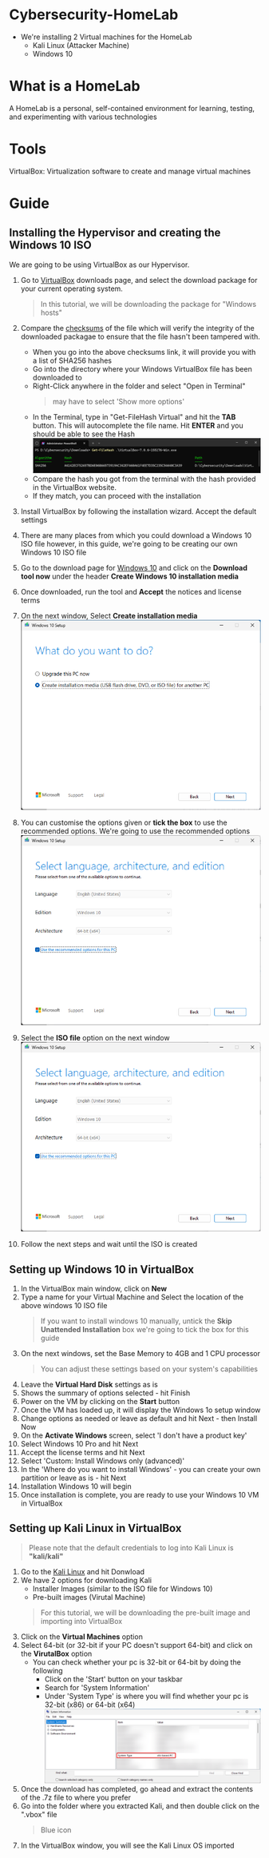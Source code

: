 # Cybersecurity-HomeLab
- We're installing 2 Virtual machines for the HomeLab
    - Kali Linux (Attacker Machine)
    - Windows 10 

# What is a HomeLab
A HomeLab is a personal, self-contained environment for learning, testing, and experimenting with various technologies

# Tools
VirtualBox: Virtualization software to create and manage virtual machines

# Guide
## Installing the Hypervisor and creating the Windows 10 ISO
We are going to be using VirtualBox as our Hypervisor.

1. Go to [VirtualBox](https://www.virtualbox.org/wiki/Downloads) downloads page, and select the download package for your current operating system. 
    > In this tutorial, we will be downloading the package for "Windows hosts"

2. Compare the [checksums](https://www.virtualbox.org/download/hashes/7.0.18/SHA256SUMS) of the file which will verify the integrity of the downloaded packagae to ensure that the file hasn't been tampered with.
    - When you go into the above checksums link, it will provide you with a list of SHA256 hashes
    - Go into the directory where your Windows VirtualBox file has been downloaded to
    - Right-Click anywhere in the folder and select "Open in Terminal"
        > may have to select 'Show more options'
    -  In the Terminal, type in "Get-FileHash Virtual" and hit the **TAB** button. This will autocomplete the file name. Hit **ENTER** and you should be able to see the Hash
    ![Screenshot of terminal window showing the output of the above step](/img/WindowsTerminal.png)
    - Compare the hash you got from the terminal with the hash provided in the VirtualBox website.
    - If they match, you can proceed with the installation
3. Install VirtualBox by following the installation wizard. Accept the default settings
4. There are many places from which you could download a Windows 10 ISO file however, in this guide, we're going to be creating our own Windows 10 ISO file
5. Go to the download page for [Windows 10](https://www.microsoft.com/en-ca/software-download/windows10) and click on the **Download tool now** under the header **Create Windows 10 installation media**
6. Once downloaded, run the tool and **Accept** the notices and license terms
7. On the next window, Select **Create installation media**
![Screenshot of windows 10 installtion media tool giving the option to select to Upgrade PC or Create installation media](/img/Windows10tool.png)
8. You can customise the options given or **tick the box** to use the recommended options. We're going to use the recommended options
![Screenshot of windows 10 installtion media tool giving the option to select to Customise options or use recommended settings](/img/Windows10tool2.png)
9. Select the **ISO file** option on the next window
![Screenshot of windows 10 installtion media tool giving the option to select to USB Flash drive or ISO file](/img/Windows10tool2.png)
10. Follow the next steps and wait until the ISO is created

## Setting up Windows 10 in VirtualBox

1. In the VirtualBox main window, click on **New**
2. Type a name for your Virtual Machine and Select the location of the above windows 10 ISO file
    > If you want to install windows 10 manually, untick the **Skip Unattended Installation** box
    > we're going to tick the box for this guide
3. On the next windows, set the Base Memory to 4GB and 1 CPU processor
    > You can adjust these settings based on your system's capabilities
4. Leave the **Virtual Hard Disk** settings as is
5. Shows the summary of options selected - hit Finish
6. Power on the VM by clicking on the **Start** button
7. Once the VM has loaded up, it will display the Windows 1o setup window
8. Change options as needed or leave as default and hit Next - then Install Now
9. On the **Activate Windows** screen, select 'I don't have a product key'
10. Select Windows 10 Pro and hit Next
11. Accept the license terms and hit Next
12. Select 'Custom: Install Windows only (advanced)'
13. In the 'Where do you want to install Windows' - you can create your own partition or leave as is - hit Next
14. Installation Windows 10 will begin
15. Once installation is complete, you are ready to use your Windows 10 VM in VirtualBox

## Setting up Kali Linux in VirtualBox
> Please note that the default credentials to log into Kali Linux is **"kali/kali"**

1. Go to the [Kali Linux](https://www.kali.org/) and hit Donwload
2. We have 2 options for downloading Kali
    - Installer Images (similar to the ISO file for Windows 10)
    - Pre-built images (Virutal Machine)
    > For this tutorial, we will be downloading the pre-built image and importing into VirtualBox
3. Click on the **Virtual Machines** option
4. Select 64-bit (or 32-bit if your PC doesn't support 64-bit) and click on the **VirutalBox** option
    - You can check whether your pc is 32-bit or 64-bit by doing the following
        - Click on the 'Start' button on your taskbar
        - Search for 'System Information'
        - Under 'System Type' is where you will find whether your pc is 32-bit (x86) or 64-bit (x64)
        ![Screenshot of system information in windows 10 that shows whether your pc is a 32-bit or 64-bit machine](/img/systeminfo.png)
5. Once the download has completed, go ahead and extract the contents of the .7z file to where you prefer
6. Go into the folder where you extracted Kali, and then double click on the ".vbox" file
    > Blue icon
7. In the VirtualBox window, you will see the Kali Linux OS imported